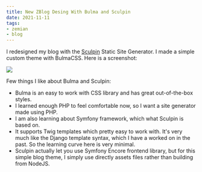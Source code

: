 ```yaml
---
title: New ZBlog Desing With Bulma and Sculpin
date: 2021-11-11
tags:
- zemian
- blog
---
```


I redesigned my blog with the [Sculpin](https://sculpin.io/) Static Site Generator. I made a simple custom theme with BulmaCSS. Here is a screenshot:

![](/assets/images/posts/2021/new-zblog-design-with-bulma-and-sculpin.png)

Few things I like about Bulma and Sculpin:

* Bulma is an easy to work with CSS library and has great out-of-the-box styles.
* I learned enough PHP to feel comfortable now, so I want a site generator made using PHP.
* I am also learning about Symfony framework, which what Sculpin is based on.
* It supports Twig templates which pretty easy to work with. It's very much like the Django template syntax, which I have a worked on in the past. So the learning curve here is very minimal.
* Sculpin actually let you use Symfony Encore frontend library, but for this simple blog theme, I simply use directly assets files rather than building from NodeJS.
